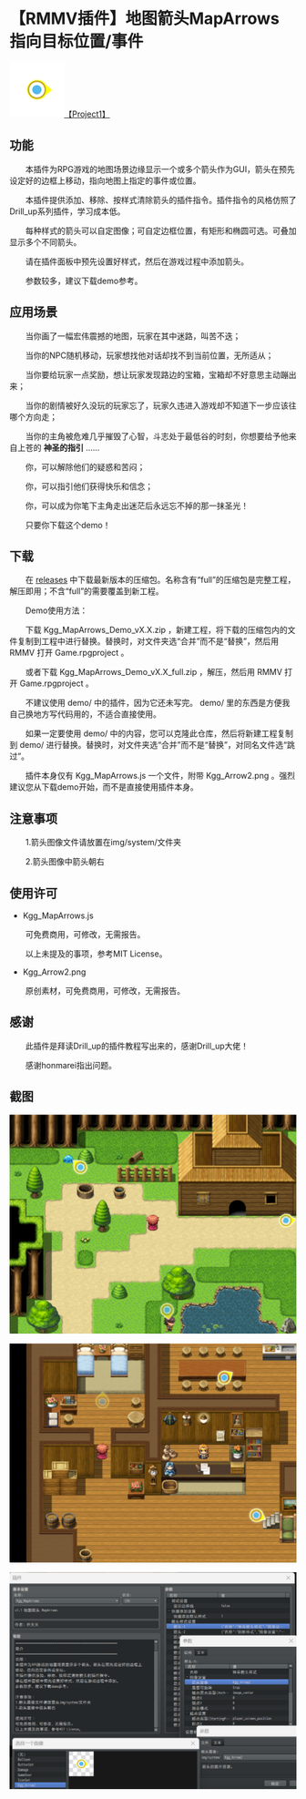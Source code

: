 # 【RMMV插件】地图箭头MapArrows 指向目标位置/事件

![=>](./README/Kgg_Arrow2.png "箭头")[【Project1】](https://rpg.blue/thread-494806-1-1.html "进入Project1论坛的本插件的发布页")

## 功能

　　本插件为RPG游戏的地图场景边缘显示一个或多个箭头作为GUI，箭头在预先设定好的边框上移动，指向地图上指定的事件或位置。

　　本插件提供添加、移除、按样式清除箭头的插件指令。插件指令的风格仿照了Drill_up系列插件，学习成本低。

　　每种样式的箭头可以自定图像；可自定边框位置，有矩形和椭圆可选。可叠加显示多个不同箭头。

　　请在插件面板中预先设置好样式，然后在游戏过程中添加箭头。

　　参数较多，建议下载demo参考。

## 应用场景

　　当你画了一幅宏伟震撼的地图，玩家在其中迷路，叫苦不迭；

　　当你的NPC随机移动，玩家想找他对话却找不到当前位置，无所适从；

　　当你要给玩家一点奖励，想让玩家发现路边的宝箱，宝箱却不好意思主动蹦出来；

　　当你的剧情被好久没玩的玩家忘了，玩家久违进入游戏却不知道下一步应该往哪个方向走；

　　当你的主角被危难几乎摧毁了心智，斗志处于最低谷的时刻，你想要给予他来自上苍的 **神圣的指引** ......

　　你，可以解除他们的疑惑和苦闷；

　　你，可以指引他们获得快乐和信念；

　　你，可以成为你笔下主角走出迷茫后永远忘不掉的那一抹圣光！

　　只要你下载这个demo！

## 下载

　　在 [releases](https://github.com/KggFromChina/Kgg_MapArrows_Demo/releases) 中下载最新版本的压缩包。名称含有“full”的压缩包是完整工程，解压即用；不含“full”的需要覆盖到新工程。

　　Demo使用方法：

　　下载 Kgg_MapArrows_Demo_vX.X.zip ，新建工程，将下载的压缩包内的文件复制到工程中进行替换。替换时，对文件夹选“合并”而不是“替换”，然后用 RMMV 打开 Game.rpgproject 。

　　或者下载 Kgg_MapArrows_Demo_vX.X_full.zip ，解压，然后用 RMMV 打开 Game.rpgproject 。

　　不建议使用 demo/ 中的插件，因为它还未写完。 demo/ 里的东西是方便我自己换地方写代码用的，不适合直接使用。

　　如果一定要使用 demo/ 中的内容，您可以克隆此仓库，然后将新建工程复制到 demo/ 进行替换。替换时，对文件夹选“合并”而不是“替换”，对同名文件选“跳过”。

　　插件本身仅有 Kgg_MapArrows.js 一个文件，附带 Kgg_Arrow2.png 。强烈建议您从下载demo开始，而不是直接使用插件本身。

## 注意事项

　　1.箭头图像文件请放置在img/system/文件夹

　　2.箭头图像中箭头朝右

## 使用许可

- Kgg_MapArrows.js

　　可免费商用，可修改，无需报告。

　　以上未提及的事项，参考MIT License。

- Kgg_Arrow2.png

　　原创素材，可免费商用，可修改，无需报告。

## 感谢

　　此插件是拜读Drill_up的插件教程写出来的，感谢Drill_up大佬！

　　感谢honmarei指出问题。

## 截图

![demo_野外截图](./README/地图箭头插件3.png "demo_野外截图")

![demo_旅馆截图](./README/地图箭头插件2.png "demo_旅馆截图")

![插件管理_插件参数设置截图](./README/地图箭头插件5插件参数设置截图.png "插件管理_插件参数设置截图")
